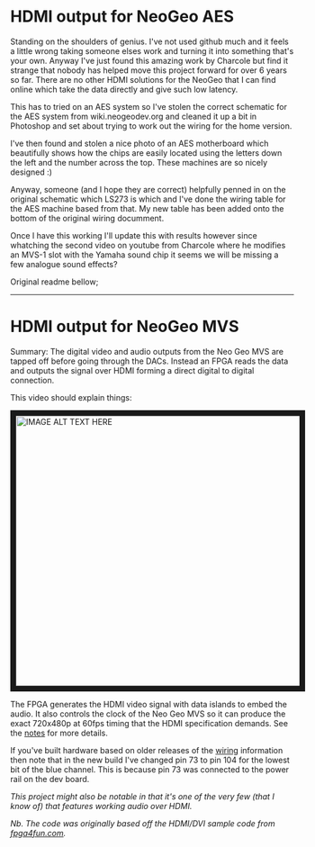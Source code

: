 HDMI output for NeoGeo AES
==========================

Standing on the shoulders of genius. I've not used github much and it feels a little wrong taking someone elses work and turning it into something that's your own. Anyway I've just found this amazing work by Charcole but find it strange that nobody has helped move this project forward for over 6 years so far. There are no other HDMI solutions for the NeoGeo that I can find online which take the data directly and give such low latency.

This has to tried on an AES system so I've stolen the correct schematic for the AES system from wiki.neogeodev.org and cleaned it up a bit in Photoshop and set about trying to work out the wiring for the home version.

I've then found and stolen a nice photo of an AES motherboard which beautifully shows how the chips are easily located using the letters down the left and the number across the top. These machines are so nicely designed :)

Anyway, someone (and I hope they are correct) helpfully penned in on the original schematic which LS273 is which and I've done the wiring table for the AES machine based from that. My new table has been added onto the bottom of the original wiring documment.

Once I have this working I'll update this with results however since whatching the second video on youtube from Charcole where he modifies an MVS-1 slot with the Yamaha sound chip it seems we will be missing a few analogue sound effects?

Original readme bellow;

---------------------------------------------------------------

HDMI output for NeoGeo MVS
==========================


Summary: The digital video and audio outputs from the Neo Geo MVS are tapped off before going through the DACs. Instead an FPGA reads the data and outputs the signal over HDMI forming a direct digital to digital connection.

This video should explain things:

<a href="http://www.youtube.com/watch?feature=player_embedded&v=bTamCo2C6kg
" target="_blank"><img src="http://img.youtube.com/vi/bTamCo2C6kg/0.jpg" 
alt="IMAGE ALT TEXT HERE" width="640" height="480" border="10" /></a>

The FPGA generates the HDMI video signal with data islands to embed the audio. It also controls the clock of the Neo Geo MVS so it can produce the exact 720x480p at 60fps timing that the HDMI specification demands. See the [notes](Notes.md) for more details.

If you've built hardware based on older releases of the [wiring](Wiring.md) information then note that in the new build I've changed pin 73 to pin 104 for the lowest bit of the blue channel. This is because pin 73 was connected to the power rail on the dev board.

*This project might also be notable in that it's one of the very few (that I know of) that features working audio over HDMI.*

*Nb. The code was originally based off the HDMI/DVI sample code from [fpga4fun.com](http://www.fpga4fun.com/HDMI.html).*
